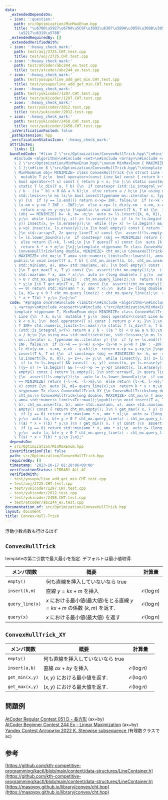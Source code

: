 ```yaml
---
data:
  _extendedDependsOn:
  - icon: ':question:'
    path: src/Optimization/MinMaxEnum.hpp
    title: "\u6700\u5927\u6700\u5C0F\u3092\u6307\u5B9A\u3059\u308B\u305F\u3081\u306E\
      \u5217\u6319\u578B"
  _extendedRequiredBy: []
  _extendedVerifiedWith:
  - icon: ':heavy_check_mark:'
    path: test/aoj/2725.CHT.test.cpp
    title: test/aoj/2725.CHT.test.cpp
  - icon: ':heavy_check_mark:'
    path: test/atcoder/abc244_ex.test.cpp
    title: test/atcoder/abc244_ex.test.cpp
  - icon: ':heavy_check_mark:'
    path: test/yosupo/line_add_get_min.CHT.test.cpp
    title: test/yosupo/line_add_get_min.CHT.test.cpp
  - icon: ':heavy_check_mark:'
    path: test/yukicoder/1297.CHT.test.cpp
    title: test/yukicoder/1297.CHT.test.cpp
  - icon: ':heavy_check_mark:'
    path: test/yukicoder/2012.test.cpp
    title: test/yukicoder/2012.test.cpp
  - icon: ':heavy_check_mark:'
    path: test/yukicoder/2458.CHT.test.cpp
    title: test/yukicoder/2458.CHT.test.cpp
  _isVerificationFailed: false
  _pathExtension: hpp
  _verificationStatusIcon: ':heavy_check_mark:'
  attributes:
    links: []
  bundledCode: "#line 2 \"src/Optimization/ConvexHullTrick.hpp\"\n#include <limits>\n\
    #include <algorithm>\n#include <set>\n#include <array>\n#include <cassert>\n#line\
    \ 2 \"src/Optimization/MinMaxEnum.hpp\"\nenum MinMaxEnum { MAXIMIZE= -1, MINIMIZE=\
    \ 1 };\n#line 8 \"src/Optimization/ConvexHullTrick.hpp\"\ntemplate <typename T,\
    \ MinMaxEnum obj= MINIMIZE> class ConvexHullTrick {\n struct Line {\n  T k, m;\n\
    \  mutable T p;\n  bool operator<(const Line &o) const { return k < o.k; }\n \
    \ bool operator<(T x) const { return p < x; }\n };\n static constexpr T INF= std::numeric_limits<T>::max();\n\
    \ static T lc_div(T a, T b) {\n  if constexpr (std::is_integral_v<T>) return a\
    \ / b - ((a ^ b) < 0 && a % b);\n  else return a / b;\n }\n using ms= std::multiset<Line,\
    \ std::less<>>;\n ms ls;\n bool insect(typename ms::iterator x, typename ms::iterator\
    \ y) {\n  if (y == ls.end()) return x->p= INF, false;\n  if (x->k == y->k) x->p=\
    \ (x->m > y->m ? INF : -INF);\n  else x->p= lc_div(y->m - x->m, x->k - y->k);\n\
    \  return x->p >= y->p;\n }\npublic:\n void insert(T k, T m) {\n  if constexpr\
    \ (obj == MINIMIZE) k= -k, m= -m;\n  auto z= ls.insert({k, m, 0}), y= z++, x=\
    \ y;\n  while (insect(y, z)) z= ls.erase(z);\n  if (x != ls.begin() && insect(--x,\
    \ y)) insect(x, y= ls.erase(y));\n  while ((y= x) != ls.begin() && (--x)->p >=\
    \ y->p) insect(x, ls.erase(y));\n }\n bool empty() const { return ls.empty();\
    \ }\n std::array<T, 2> query_line(T x) const {\n  assert(!ls.empty());\n  auto\
    \ l= ls.lower_bound(x);\n  if constexpr (obj == MINIMIZE) return {-l->k, -l->m};\n\
    \  else return {l->k, l->m};\n }\n T query(T x) const {\n  auto [k, m]= query_line(x);\n\
    \  return k * x + m;\n }\n};\ntemplate <typename T> class ConvexHullTrick_XY {\n\
    \ ConvexHullTrick<long double, MINIMIZE> cht_mn;\n ConvexHullTrick<long double,\
    \ MAXIMIZE> cht_mx;\n T amx= std::numeric_limits<T>::lowest(), amn= std::numeric_limits<T>::max();\n\
    public:\n void insert(T a, T b) { cht_mn.insert(a, b), cht_mx.insert(a, b), amn=\
    \ std::min(amn, a), amx= std::max(amx, a); }\n bool empty() const { return cht_mn.empty();\
    \ }\n T get_max(T x, T y) const {\n  assert(!cht_mn.empty());\n  if (y == 0) return\
    \ std::max(amn * x, amx * x);\n  auto z= (long double)x / y;\n  auto [a, b]= y\
    \ > 0 ? cht_mx.query_line(z) : cht_mn.query_line(z);\n  return T(a) * x + T(b)\
    \ * y;\n }\n T get_min(T x, T y) const {\n  assert(!cht_mn.empty());\n  if (y\
    \ == 0) return std::min(amn * x, amx * x);\n  auto z= (long double)x / y;\n  auto\
    \ [a, b]= y > 0 ? cht_mn.query_line(z) : cht_mx.query_line(z);\n  return T(a)\
    \ * x + T(b) * y;\n }\n};\n"
  code: "#pragma once\n#include <limits>\n#include <algorithm>\n#include <set>\n#include\
    \ <array>\n#include <cassert>\n#include \"src/Optimization/MinMaxEnum.hpp\"\n\
    template <typename T, MinMaxEnum obj= MINIMIZE> class ConvexHullTrick {\n struct\
    \ Line {\n  T k, m;\n  mutable T p;\n  bool operator<(const Line &o) const { return\
    \ k < o.k; }\n  bool operator<(T x) const { return p < x; }\n };\n static constexpr\
    \ T INF= std::numeric_limits<T>::max();\n static T lc_div(T a, T b) {\n  if constexpr\
    \ (std::is_integral_v<T>) return a / b - ((a ^ b) < 0 && a % b);\n  else return\
    \ a / b;\n }\n using ms= std::multiset<Line, std::less<>>;\n ms ls;\n bool insect(typename\
    \ ms::iterator x, typename ms::iterator y) {\n  if (y == ls.end()) return x->p=\
    \ INF, false;\n  if (x->k == y->k) x->p= (x->m > y->m ? INF : -INF);\n  else x->p=\
    \ lc_div(y->m - x->m, x->k - y->k);\n  return x->p >= y->p;\n }\npublic:\n void\
    \ insert(T k, T m) {\n  if constexpr (obj == MINIMIZE) k= -k, m= -m;\n  auto z=\
    \ ls.insert({k, m, 0}), y= z++, x= y;\n  while (insect(y, z)) z= ls.erase(z);\n\
    \  if (x != ls.begin() && insect(--x, y)) insect(x, y= ls.erase(y));\n  while\
    \ ((y= x) != ls.begin() && (--x)->p >= y->p) insect(x, ls.erase(y));\n }\n bool\
    \ empty() const { return ls.empty(); }\n std::array<T, 2> query_line(T x) const\
    \ {\n  assert(!ls.empty());\n  auto l= ls.lower_bound(x);\n  if constexpr (obj\
    \ == MINIMIZE) return {-l->k, -l->m};\n  else return {l->k, l->m};\n }\n T query(T\
    \ x) const {\n  auto [k, m]= query_line(x);\n  return k * x + m;\n }\n};\ntemplate\
    \ <typename T> class ConvexHullTrick_XY {\n ConvexHullTrick<long double, MINIMIZE>\
    \ cht_mn;\n ConvexHullTrick<long double, MAXIMIZE> cht_mx;\n T amx= std::numeric_limits<T>::lowest(),\
    \ amn= std::numeric_limits<T>::max();\npublic:\n void insert(T a, T b) { cht_mn.insert(a,\
    \ b), cht_mx.insert(a, b), amn= std::min(amn, a), amx= std::max(amx, a); }\n bool\
    \ empty() const { return cht_mn.empty(); }\n T get_max(T x, T y) const {\n  assert(!cht_mn.empty());\n\
    \  if (y == 0) return std::max(amn * x, amx * x);\n  auto z= (long double)x /\
    \ y;\n  auto [a, b]= y > 0 ? cht_mx.query_line(z) : cht_mn.query_line(z);\n  return\
    \ T(a) * x + T(b) * y;\n }\n T get_min(T x, T y) const {\n  assert(!cht_mn.empty());\n\
    \  if (y == 0) return std::min(amn * x, amx * x);\n  auto z= (long double)x /\
    \ y;\n  auto [a, b]= y > 0 ? cht_mn.query_line(z) : cht_mx.query_line(z);\n  return\
    \ T(a) * x + T(b) * y;\n }\n};"
  dependsOn:
  - src/Optimization/MinMaxEnum.hpp
  isVerificationFile: false
  path: src/Optimization/ConvexHullTrick.hpp
  requiredBy: []
  timestamp: '2023-10-17 01:28:06+09:00'
  verificationStatus: LIBRARY_ALL_AC
  verifiedWith:
  - test/yosupo/line_add_get_min.CHT.test.cpp
  - test/aoj/2725.CHT.test.cpp
  - test/yukicoder/1297.CHT.test.cpp
  - test/yukicoder/2012.test.cpp
  - test/yukicoder/2458.CHT.test.cpp
  - test/atcoder/abc244_ex.test.cpp
documentation_of: src/Optimization/ConvexHullTrick.hpp
layout: document
title: Convex-Hull-Trick
---
```

浮動小数点数も行けるはず

## `ConvexHullTrick`
templateの第二引数で最大最小を指定. デフォルトは最小値取得.

|メンバ関数|概要|計算量|
|---|---|---|
|`empty()`|何も直線を挿入していないなら true||
|`insert(k,m)`|直線 $y=kx+m$ を挿入 | $\mathcal{O}(\log n)$　|
|`query_line(x)` | $x$ における最小値(最大値)をとる直線 $y=kx+m$ の係数 $(k,m)$ を返す. |$\mathcal{O}(\log n)$ | 
|`query(x)` | $x$ における最小値(最大値) を返す |$\mathcal{O}(\log n)$ | 

## `ConvexHullTrick_XY`

|メンバ関数|概要|計算量|
|---|---|---|
|`empty()`|何も直線を挿入していないなら true||
|`insert(a,b)`|直線 $ax+by$ を挿入 | $\mathcal{O}(\log n)$　|
|`get_min(x,y)` | $(x,y)$ における最小値を返す.  |$\mathcal{O}(\log n)$ | 
|`get_max(x,y)` | $(x,y)$ における最大値を返す.  |$\mathcal{O}(\log n)$ | 

## 問題例
[AtCoder Regular Contest 051 D - 長方形](https://atcoder.jp/contests/arc051/tasks/arc051_d) (ax+by) \
[AtCoder Beginner Contest 244 Ex - Linear Maximization](https://atcoder.jp/contests/abc244/tasks/abc244_h) (ax+by)\
[Yandex Contest Алгоритм 2022 K. Stepwise subsequence ](https://contest.yandex.com/contest/42710/problems/K) (有理数クラスでac)

## 参考
[https://github.com/kth-competitive-programming/kactl/blob/main/content/data-structures/LineContainer.h](https://github.com/kth-competitive-programming/kactl/blob/main/content/data-structures/LineContainer.h) \
[https://maspypy.github.io/library/convex/cht.hpp](https://maspypy.github.io/library/convex/cht.hpp)